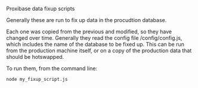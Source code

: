 Proxibase data fixup scripts

Generally these are run to fix up data in the procudtion database.

Each one was copied from the previous and modified, so they have
changed over time.  Generally they read the config file
/config/config.js, which includes the name of the database to
be fixed up.  This can be run from the production machine
itself, or on a copy of the production data that should be
hotswapped.

To run them, from the command line:

    node my_fixup_script.js


